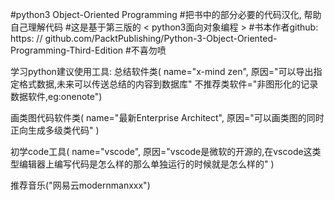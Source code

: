 #python3 Object-Oriented Programming
#把书中的部分必要的代码汉化, 帮助自己理解代码
#这是基于第三版的 < python3面向对象编程 >
#书本作者github: https: // github.com/PacktPublishing/Python-3-Object-Oriented-Programming-Third-Edition
#不喜勿喷

学习python建议使用工具:
总结软件类(
    name="x-mind zen",
    原因="可以导出指定格式数据,未来可以传送总结的内容到数据库"
    不推荐类软件="非图形化的记录数据软件,eg:onenote")

画类图代码软件类(
    name="最新Enterprise Architect",
    原因="可以画类图的同时正向生成多级类代码"
)

初学code工具(
    name="vscode",
    原因="vscode是微软的开源的,在vscode这类型编辑器上编写代码是怎么样的那么单独运行的时候就是怎么样的"
)

推荐音乐("网易云modernmanxxx")



